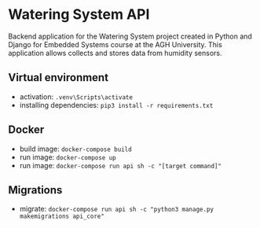 # Watering System API
Backend application for the Watering System project created in Python and Django for Embedded Systems course at the AGH University. This application allows collects and stores data from humidity sensors.

## Virtual environment
 - activation: `.venv\Scripts\activate`
 - installing dependencies: `pip3 install -r requirements.txt`

## Docker
 - build image: `docker-compose build`
 - run image: `docker-compose up`
 - run image: `docker-compose run api sh -c "[target command]"`

## Migrations
 - migrate: `docker-compose run api sh -c "python3 manage.py makemigrations api_core"`
